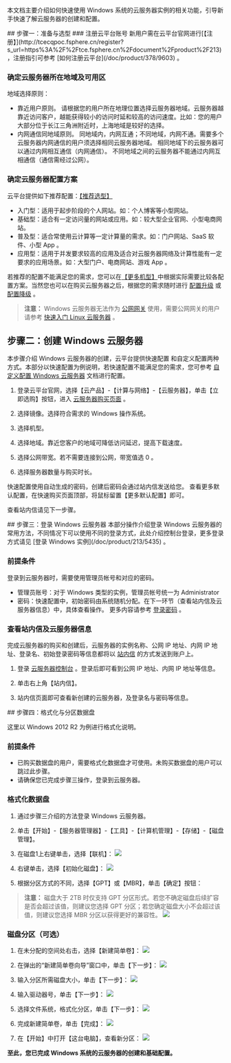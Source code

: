 
本文档主要介绍如何快速使用 Windows 系统的云服务器实例的相关功能，引导新手快速了解云服务器的创建和配置。

<div id="page1"></div>
## 步骤一：准备与选型
### 注册云平台账号
新用户需在云平台官网进行[【注册】](http://tcecqpoc.fsphere.cn/register?s_url=https%3A%2F%2Ftce.fsphere.cn%2Fdocument%2Fproduct%2F213)，注册指引可参考 [如何注册云平台](/doc/product/378/9603) 。

### 确定云服务器所在地域及可用区
地域选择原则：
 - 靠近用户原则。
请根据您的用户所在地理位置选择云服务器地域。云服务器越靠近访问客户，越能获得较小的访问时延和较高的访问速度。比如：您的用户大部分位于长江三角洲附近时，上海地域是较好的选择。
 - 内网通信同地域原则。
同地域内，内网互通；不同地域，内网不通。需要多个云服务器内网通信的用户须选择相同云服务器地域。
相同地域下的云服务器可以通过内网相互通信（内网通信）。
不同地域之间的云服务器不能通过内网互相通信（通信需经过公网）。

### 确定云服务器配置方案
云平台提供如下推荐配置：[【推荐选型】](http://tcecqpoc.fsphere.cn/act/recommended)
- 入门型：适用于起步阶段的个人网站。如：个人博客等小型网站。
- 基础型：适合有一定访问量的网站或应用。如：较大型企业官网、小型电商网站。
- 普及型：适合常使用云计算等一定计算量的需求。如：门户网站、SaaS 软件、小型 App 。
- 应用型：适用于并发要求较高的应用及适合对云服务器网络及计算性能有一定要求的应用场景。如：大型门户、电商网站、游戏 App 。

若推荐的配置不能满足您的需求，您可以在[【更多机型】](http://buy.tce.fsphere.cn/cvm?tabIndex=1)中根据实际需要比较各配置方案。当然您也可以在购买云服务器之后，根据您的需求随时进行 [配置升级](/doc/product/213/%E8%B0%83%E6%95%B4CVM%E5%AE%9E%E4%BE%8B%E9%85%8D%E7%BD%AE#1.-配置升级) 或 [配置降级](/doc/product/213/%E8%B0%83%E6%95%B4CVM%E5%AE%9E%E4%BE%8B%E9%85%8D%E7%BD%AE#2.-配置降级) 。
>**注意：**
> Windows 云服务器无法作为 [公网网关](/doc/product/215/%E7%BD%91%E5%85%B3#1.-公网网关) 使用，需要公网网关的用户请参考 [快速入门 Linux 云服务器](/doc/product/213/2936) 。


## 步骤二：创建 Windows 云服务器
本步骤介绍 Windows 云服务器的创建，云平台提供快速配置 和自定义配置两种方式。本部分以快速配置为例说明，若快速配置不能满足您的需求，您可参考 [自定义配置 Windows 云服务器](/doc/product/213/10516) 文档进行配置。

 1. 登录云平台官网，选择【云产品】-【计算与网络】-【云服务器】，单击【立即选购】按钮，进入 [云服务器购买页面](http://buy.tce.fsphere.cn/buy/cvm) 。

 2. 选择镜像。选择符合需求的 Windows 操作系统。
 
 3. 选择机型。
 
 4. 选择地域。靠近您客户的地域可降低访问延迟，提高下载速度。
 
 5. 选择公网带宽。若不需要连接到公网，带宽值选 0 。
 
 6.  选择服务器数量与购买时长。
 
快速配置使用自动生成的密码，创建后密码会通过站内信发送给您。
查看更多默认配置，在快速购买页面顶部，将鼠标留置【更多默认配置】即可。

查看站内信请见下一步骤。
 
<div id="Inter-Page">  </div>
## 步骤三：登录 Windows 云服务器
本部分操作介绍登录 Windows 云服务器的常用方法，不同情况下可以使用不同的登录方式，此处介绍控制台登录，更多登录方式请见   [登录 Windows 实例](/doc/product/213/5435) 。

### 前提条件
登录到云服务器时，需要使用管理员帐号和对应的密码。

 * 管理员账号：对于 Windows 类型的实例，管理员帐号统一为 Administrator
 * 密码：快速配置中，初始密码由系统随机分配。在下一环节（查看站内信及云服务器信息）中，具体查看操作。
   更多内容请参考 [登录密码](/doc/product/213/6093) 。
   
### 查看站内信及云服务器信息
完成云服务器的购买和创建后，云服务器的实例名称、公网 IP 地址、内网 IP 地址、登录名、初始登录密码等信息都将以 [站内信](http://console.tcecqpoc.fsphere.cn/message) 的方式发送到账户上。

 1. 登录 [云服务器控制台](http://console.tcecqpoc.fsphere.cn/cvm) 。登录后即可看到公网 IP 地址、内网 IP 地址等信息。

 2. 单击右上角【站内信】。

 3. 站内信页面即可查看新创建的云服务器，及登录名与密码等信息。


<div id="page4"></div>
## 步骤四：格式化与分区数据盘

这里以 Windows 2012 R2 为例进行格式化说明。

### 前提条件
 - 已购买数据盘的用户，需要格式化数据盘才可使用。未购买数据盘的用户可以跳过此步骤。
 - 请确保您已完成步骤三操作，登录到云服务器。

### 格式化数据盘

 1. 通过步骤三介绍的方法登录 Windows 云服务器。

 2. 单击【开始】-【服务器管理器】-【工具】-【计算机管理】-【存储】-【磁盘管理】。

 3. 在磁盘1上右键单击，选择【联机】：
	![](http://imgcache.tcecqpoc.fsphere.cn/image/mc.qcloudimg.com/static/img/1217193557509925a622dcdb81aa2e35/image.png)

 4. 右键单击，选择【初始化磁盘】：
	![](http://imgcache.tcecqpoc.fsphere.cn/image/mc.qcloudimg.com/static/img/94ab92867d77ea69bc803a0b20f2b941/image.png)

 5. 根据分区方式的不同，选择【GPT】或【MBR】，单击【确定】按钮：
 > **注意：**
 > 磁盘大于 2TB 时仅支持 GPT 分区形式。若您不确定磁盘后续扩容是否会超过该值，则建议您选择 GPT 分区；若您确定磁盘大小不会超过该值，则建议您选择 MBR 分区以获得更好的兼容性。
	![](http://imgcache.tcecqpoc.fsphere.cn/image/mc.qcloudimg.com/static/img/1f7b0f72767193cfa662e188c86cf31b/image.png)

### 磁盘分区（可选）

 1. 在未分配的空间处右击，选择【新建简单卷】：
	![](http://imgcache.tcecqpoc.fsphere.cn/image/mc.qcloudimg.com/static/img/a6ca720af2082d7a470ece17a8e13f5d/image.png)

 2. 在弹出的“新建简单卷向导”窗口中，单击【下一步】：
	![](http://imgcache.tcecqpoc.fsphere.cn/image/mc.qcloudimg.com/static/img/10fdcd70b510a57919c6a40cf43452a7/image.png)

 3. 输入分区所需磁盘大小，单击【下一步】：
	![](http://imgcache.tcecqpoc.fsphere.cn/image/mc.qcloudimg.com/static/img/05c8d1425a0208597b1d2c75a9c811b6/image.png)

 4. 输入驱动器号，单击【下一步】：
	![](http://imgcache.tcecqpoc.fsphere.cn/image/mc.qcloudimg.com/static/img/737ed569049ad617715efb06fe44e7b2/image.png)

 5. 选择文件系统，格式化分区，单击【下一步】：
	![](http://imgcache.tcecqpoc.fsphere.cn/image/mc.qcloudimg.com/static/img/896cb3f2705fb9fcd04c236b8fb9ec59/image.png)

 6. 完成新建简单卷，单击【完成】：
	![](http://imgcache.tcecqpoc.fsphere.cn/image/mc.qcloudimg.com/static/img/1e257b9c76d80f30b34f612496b8007b/image.png)

 7. 在【开始】中打开【这台电脑】，查看新分区：
	![](http://imgcache.tcecqpoc.fsphere.cn/image/mc.qcloudimg.com/static/img/1cbb4ad1c3c01852a00a1415526a3e12/image.png)

**至此，您已完成 Windows 系统的云服务器的创建和基础配置。**
